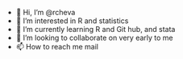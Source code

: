 - 👋 Hi, I’m @rcheva
- 👀 I’m interested in R and statistics
- 🌱 I’m currently learning R and Git hub, and stata
- 💞️ I’m looking to collaborate on very early to me
- 📫 How to reach me mail

<!---
rcheva/rcheva is a ✨ special ✨ repository because its `README.md` (this file) appears on your GitHub profile.
You can click the Preview link to take a look at your changes.
--->
